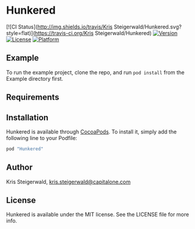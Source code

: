 # Hunkered

[![CI Status](http://img.shields.io/travis/Kris Steigerwald/Hunkered.svg?style=flat)](https://travis-ci.org/Kris Steigerwald/Hunkered)
[![Version](https://img.shields.io/cocoapods/v/Hunkered.svg?style=flat)](http://cocoapods.org/pods/Hunkered)
[![License](https://img.shields.io/cocoapods/l/Hunkered.svg?style=flat)](http://cocoapods.org/pods/Hunkered)
[![Platform](https://img.shields.io/cocoapods/p/Hunkered.svg?style=flat)](http://cocoapods.org/pods/Hunkered)

## Example

To run the example project, clone the repo, and run `pod install` from the Example directory first.

## Requirements

## Installation

Hunkered is available through [CocoaPods](http://cocoapods.org). To install
it, simply add the following line to your Podfile:

```ruby
pod "Hunkered"
```

## Author

Kris Steigerwald, kris.steigerwald@capitalone.com

## License

Hunkered is available under the MIT license. See the LICENSE file for more info.
